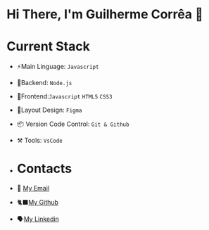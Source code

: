 # Hi There, I'm Guilherme Corrêa 🤝

# Current Stack
- ⚡Main Linguage: `Javascript`
- 📡Backend: `Node.js`
- 🎉Frontend:`Javascript` `HTML5` `CSS3`
- 🎨Layout Design: `Figma`
- 📦 Version Code Control: `Git & Github`
- ⚒️ Tools: `VsCode`

- # Contacts
- 📧 [My Email](guilherme100rs@gmail.com)
- 🐈‍⬛[My Github](https://github.com/guilherme100rs/)
- 🗣[My Linkedin](https://www.linkedin.com/in/guilhermecorreadev/)

